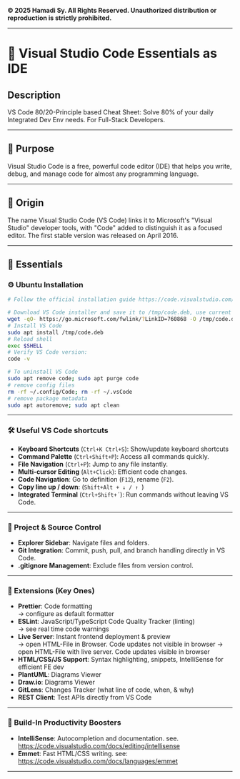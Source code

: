 **© 2025 Hamadi Sy. All Rights Reserved. Unauthorized distribution or reproduction is strictly prohibited.**

---

# 🚀 Visual Studio Code Essentials as IDE

## Description
VS Code 80/20-Principle based Cheat Sheet: Solve 80% of your daily Integrated Dev Env needs. For Full-Stack Developers.

---

## 🎯 Purpose
Visual Studio Code is a free, powerful code editor (IDE) that helps you write, debug, and manage code for almost any programming language.

---

## 🌱 Origin
The name Visual Studio Code (VS Code) links it to Microsoft's "Visual Studio" developer tools, with "Code" added to distinguish it as a focused editor. The first stable version was released on April 2016.

---

## 🧠 Essentials

### ⚙️ Ubuntu Installation
```bash Installation
# Follow the official installation guide https://code.visualstudio.com/docs/setup/linux 

# Download VS Code installer and save it to /tmp/code.deb, use current URL from official website
wget -qO- https://go.microsoft.com/fwlink/?LinkID=760868 -O /tmp/code.deb
# Install VS Code
sudo apt install /tmp/code.deb
# Reload shell
exec $SHELL
# Verify VS Code version:
code -v
```

```bash Uninstallation
# To uninstall VS Code
sudo apt remove code; sudo apt purge code
# remove config files
rm -rf ~/.config/Code; rm -rf ~/.vsCode
# remove package metadata
sudo apt autoremove; sudo apt clean
```

---

### 🛠 Useful VS Code shortcuts

* **Keyboard Shortcuts** (`Ctrl+K Ctrl+S`): Show/update keyboard shortcuts
* **Command Palette** (`Ctrl+Shift+P`): Access all commands quickly.
* **File Navigation** (`Ctrl+P`): Jump to any file instantly.
* **Multi-cursor Editing** (`Alt+Click`): Efficient code changes.
* **Code Navigation**: Go to definition (`F12`), rename (`F2`).
* **Copy line up / down**: (`Shift+Alt + ↓ / ↑ `)
* **Integrated Terminal** (`Ctrl+Shift+´`): Run commands without leaving VS Code.

---

### 📂 Project & Source Control

* **Explorer Sidebar**: Navigate files and folders.
* **Git Integration**: Commit, push, pull, and branch handling directly in VS Code.
* **.gitignore Management**: Exclude files from version control.

--- 

### 🧩 Extensions (Key Ones)

* **Prettier**: Code formatting  
     → configure as default formatter
* **ESLint**: JavaScript/TypeScript Code Quality Tracker (linting)  
     → see real time code warnings
* **Live Server**: Instant frontend deployment & preview  
     → open HTML-File in Browser. Code updates not visible in browser
     → open HTML-File with live server. Code updates visible in browser
* **HTML/CSS/JS Support**: Syntax highlighting, snippets, IntelliSense for efficient FE dev
* **PlantUML**: Diagrams Viewer
* **Draw.io**: Diagrams Viewer
* **GitLens**: Changes Tracker (what line of code, when, & why)
* **REST Client**: Test APIs directly from VS Code

---

### 🧰 Build-In Productivity Boosters

* **IntelliSense**: Autocompletion and documentation. see. https://code.visualstudio.com/docs/editing/intellisense
* **Emmet**: Fast HTML/CSS writing. see: https://code.visualstudio.com/docs/languages/emmet

---
